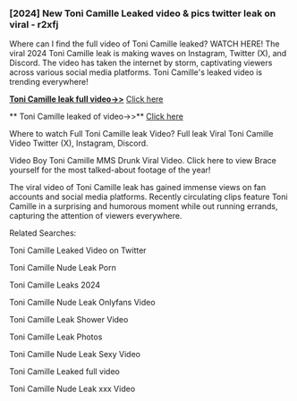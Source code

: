 ### [2024] New  Toni Camille Leaked video & pics twitter leak on viral - r2xfj
Where can I find the full video of  Toni Camille leaked? WATCH HERE! The viral 2024  Toni Camille leak is making waves on Instagram, Twitter (X), and Discord. The video has taken the internet by storm, captivating viewers across various social media platforms.  Toni Camille's leaked video is trending everywhere!


**[ Toni Camille leak full video->>](http://wildbook.top/wildbook8git)** [Click here](http://wildbook.top/wildbook8git)

** Toni Camille leaked of video->>** [Click here](http://wildbook.top/wildbook8git)


Where to watch Full  Toni Camille leak Video? Full leak Viral  Toni Camille Video Twitter (X), Instagram, Discord.

Video Boy  Toni Camille MMS Drunk Viral Video. Click here to view Brace yourself for the most talked-about footage of the year!

The viral video of  Toni Camille leak has gained immense views on fan accounts and social media platforms. Recently circulating clips feature  Toni Camille in a surprising and humorous moment while out running errands, capturing the attention of viewers everywhere.


Related Searches:

 Toni Camille Leaked Video on Twitter

 Toni Camille Nude Leak Porn

 Toni Camille Leaks 2024

 Toni Camille Nude Leak Onlyfans Video

 Toni Camille Leak Shower Video

 Toni Camille Leak Photos

 Toni Camille Nude Leak Sexy Video

 Toni Camille Leaked full video

 Toni Camille Nude Leak xxx Video

